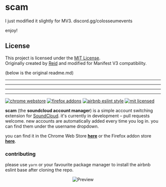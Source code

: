 # scam
I just modified it slightly for MV3. 
discord.gg/colosseumevents

enjoy! 

## License

This project is licensed under the [MIT License](LICENSE).  
Originally created by [Reid](https://github.com/nihilist/scam) and modified for Manifest V3 compatibility.


(below is the original readme.md)



----------------
----------------
----------------
----------------
[![chrome webstore](https://img.shields.io/chrome-web-store/v/pjjmnjpdamiodphjhekmbdgnbegndmkc?style=flat-square)](https://chrome.google.com/webstore/detail/pjjmnjpdamiodphjhekmbdgnbegndmkc)
[![firefox addons](https://img.shields.io/amo/v/scam?style=flat-square)](https://addons.mozilla.org/en-US/firefox/addon/scam/)
[![airbnb eslint style](https://img.shields.io/static/v1?label=code%20style&message=airbnb&color=success&style=flat-square)](https://github.com/airbnb/javascript)
[![mit licensed](https://img.shields.io/static/v1?label=license&message=mit&color=success&style=flat-square)](https://github.com/nihilist/scam/blob/master/LICENSE.md)

**scam** (the **soundcloud account manager**) is a simple account switching extension for [SoundCloud](https://soundcloud.com). it's currently in development – pull requests welcome. new accounts are automatically added every time you log in. you can find them under the username dropdown.

you can find it in the Chrome Web Store [**here**](https://chrome.google.com/webstore/detail/pjjmnjpdamiodphjhekmbdgnbegndmkc) or the Firefox addon store [**here**](https://addons.mozilla.org/en-US/firefox/addon/scam/).

### contributing
please use `yarn` or your favourite package manager to install the airbnb eslint base after cloning the repo.

<p align="center">
  <img alt="Preview" src="https://i.imgur.com/BKXKIEe.png"/>
</p>
